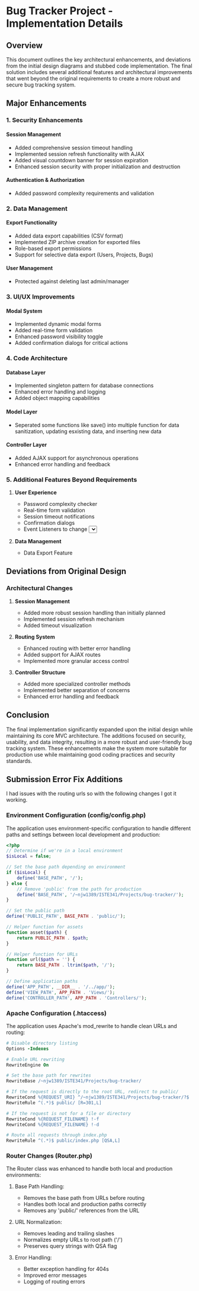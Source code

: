 # Bug Tracker Project - Implementation Details

## Overview
This document outlines the key architectural enhancements, and deviations from the initial design diagrams and stubbed code implementation. The final solution includes several additional features and architectural improvements that went beyond the original requirements to create a more robust and secure bug tracking system.

## Major Enhancements

### 1. Security Enhancements

#### Session Management
- Added comprehensive session timeout handling
- Implemented session refresh functionality with AJAX
- Added visual countdown banner for session expiration
- Enhanced session security with proper initialization and destruction

#### Authentication & Authorization
- Added password complexity requirements and validation

### 2. Data Management

#### Export Functionality
- Added data export capabilities (CSV format)
- Implemented ZIP archive creation for exported files
- Role-based export permissions
- Support for selective data export (Users, Projects, Bugs)

#### User Management
- Protected against deleting last admin/manager

### 3. UI/UX Improvements

#### Modal System
- Implemented dynamic modal forms
- Added real-time form validation
- Enhanced password visibility toggle
- Added confirmation dialogs for critical actions

### 4. Code Architecture

#### Database Layer
- Implemented singleton pattern for database connections
- Enhanced error handling and logging
- Added object mapping capabilities

#### Model Layer
- Seperated some functions like save() into multiple function for data sanitization, updating esxisting data, and inserting new data

#### Controller Layer
- Added AJAX support for asynchronous operations
- Enhanced error handling and feedback

### 5. Additional Features Beyond Requirements

1. **User Experience**
   - Password complexity checker
   - Real-time form validation
   - Session timeout notifications
   - Confirmation dialogs
   - Event Listeners to change <select> depending on what was changed (For Example: Changing the project for a bug by an admin or manager will change the bug status to unassigned, user to unaasigned, and replaces the names in the drop down with the names of the users in that project)

2. **Data Management**
   - Data Export Feature

## Deviations from Original Design

### Architectural Changes
1. **Session Management**
   - Added more robust session handling than initially planned
   - Implemented session refresh mechanism
   - Added timeout visualization

2. **Routing System**
   - Enhanced routing with better error handling
   - Added support for AJAX routes
   - Implemented more granular access control

3. **Controller Structure**
   - Added more specialized controller methods
   - Implemented better separation of concerns
   - Enhanced error handling and feedback

## Conclusion
The final implementation significantly expanded upon the initial design while maintaining its core MVC architecture. The additions focused on security, usability, and data integrity, resulting in a more robust and user-friendly bug tracking system. These enhancements make the system more suitable for production use while maintaining good coding practices and security standards.

## Submission Error Fix Additions
I had issues with the routing urls so with the following changes I got it working.

### Environment Configuration (config/config.php)
The application uses environment-specific configuration to handle different paths and settings between local development and production:

```php
<?php
// Determine if we're in a local environment
$isLocal = false;

// Set the base path depending on environment
if ($isLocal) {
    define('BASE_PATH', '/');
} else {
    // Remove 'public' from the path for production
    define('BASE_PATH', '/~njw1389/ISTE341/Projects/bug-tracker/');
}

// Set the public path
define('PUBLIC_PATH', BASE_PATH . 'public/');

// Helper function for assets
function asset($path) {
    return PUBLIC_PATH . $path;
}

// Helper function for URLs
function url($path = '') {
    return BASE_PATH . ltrim($path, '/');
}

// Define application paths
define('APP_PATH', __DIR__ . '/../app/');
define('VIEW_PATH', APP_PATH . 'Views/');
define('CONTROLLER_PATH', APP_PATH . 'Controllers/');
```

### Apache Configuration (.htaccess)
The application uses Apache's mod_rewrite to handle clean URLs and routing:

```apache
# Disable directory listing
Options -Indexes

# Enable URL rewriting
RewriteEngine On

# Set the base path for rewrites
RewriteBase /~njw1389/ISTE341/Projects/bug-tracker/

# If the request is directly to the root URL, redirect to public/
RewriteCond %{REQUEST_URI} ^/~njw1389/ISTE341/Projects/bug-tracker/?$
RewriteRule ^(.*)$ public/ [R=301,L]

# If the request is not for a file or directory
RewriteCond %{REQUEST_FILENAME} !-f
RewriteCond %{REQUEST_FILENAME} !-d

# Route all requests through index.php
RewriteRule ^(.*)$ public/index.php [QSA,L]
```

### Router Changes (Router.php)
The Router class was enhanced to handle both local and production environments:

1. Base Path Handling:
   - Removes the base path from URLs before routing
   - Handles both local and production paths correctly
   - Removes any 'public/' references from the URL

2. URL Normalization:
   - Removes leading and trailing slashes
   - Normalizes empty URLs to root path ('/')
   - Preserves query strings with QSA flag

3. Error Handling:
   - Better exception handling for 404s
   - Improved error messages
   - Logging of routing errors
